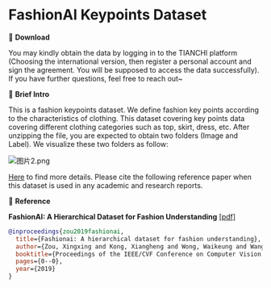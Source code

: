 # FashionAI Keypoints Dataset


🖤 **Download**

You may kindly obtain the data by logging in to the TIANCHI platform (Choosing the international version, then register a personal account and sign the agreement. You will be supposed to access the data successfully). If you have further questions, feel free to reach out~

🖤 **Brief Intro**

This is a fashion keypoints dataset. We define fashion key points according to the characteristics of clothing. This dataset covering key points data covering different clothing categories such as top, skirt, dress, etc. After unzipping the file, you are expected to obtain two folders (Image and Label). We visualize these two folders as follow:


![图片2.png](https://i.loli.net/2021/06/25/pVNyusdlvIzAwi4.png)

[Here](https://tianchi.aliyun.com/competition/entrance/231648/information) to find more details. Please cite the following reference paper when this dataset is used in any academic and research reports.

🖤 **Reference**

**FashionAI: A Hierarchical Dataset for Fashion Understanding** [[pdf]](http://openaccess.thecvf.com/content_CVPRW_2019/papers/FFSS-USAD/Zou_FashionAI_A_Hierarchical_Dataset_for_Fashion_Understanding_CVPRW_2019_paper.pdf)

```bib
@inproceedings{zou2019fashionai,
  title={Fashionai: A hierarchical dataset for fashion understanding},
  author={Zou, Xingxing and Kong, Xiangheng and Wong, Waikeung and Wang, Congde and Liu, Yuguang and Cao, Yang},
  booktitle={Proceedings of the IEEE/CVF Conference on Computer Vision and Pattern Recognition Workshops},
  pages={0--0},
  year={2019}
}
```
